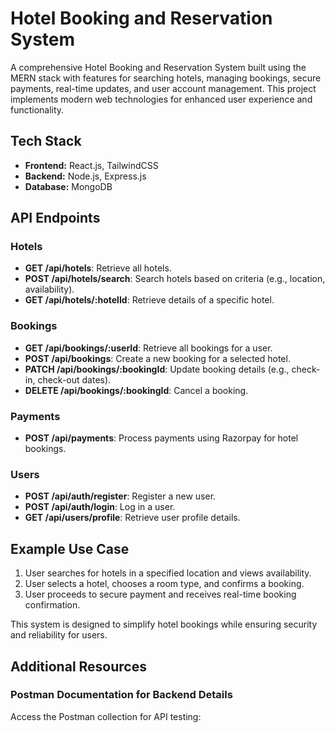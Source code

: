 # Hotel Booking and Reservation System

A comprehensive Hotel Booking and Reservation System built using the MERN stack with features for searching hotels, managing bookings, secure payments, real-time updates, and user account management. This project implements modern web technologies for enhanced user experience and functionality.

## Tech Stack

- **Frontend:** React.js, TailwindCSS
- **Backend:** Node.js, Express.js
- **Database:** MongoDB

## API Endpoints

### Hotels
- **GET /api/hotels**: Retrieve all hotels.
- **POST /api/hotels/search**: Search hotels based on criteria (e.g., location, availability).
- **GET /api/hotels/:hotelId**: Retrieve details of a specific hotel.

### Bookings
- **GET /api/bookings/:userId**: Retrieve all bookings for a user.
- **POST /api/bookings**: Create a new booking for a selected hotel.
- **PATCH /api/bookings/:bookingId**: Update booking details (e.g., check-in, check-out dates).
- **DELETE /api/bookings/:bookingId**: Cancel a booking.

### Payments
- **POST /api/payments**: Process payments using  Razorpay  for hotel bookings.

### Users
- **POST /api/auth/register**: Register a new user.
- **POST /api/auth/login**: Log in a user.
- **GET /api/users/profile**: Retrieve user profile details.

## Example Use Case

1. User searches for hotels in a specified location and views availability.
2. User selects a hotel, chooses a room type, and confirms a booking.
3. User proceeds to secure payment and receives real-time booking confirmation.

This system is designed to simplify hotel bookings while ensuring security and reliability for users.

## Additional Resources

### Postman Documentation for Backend Details
Access the Postman collection for API testing:



